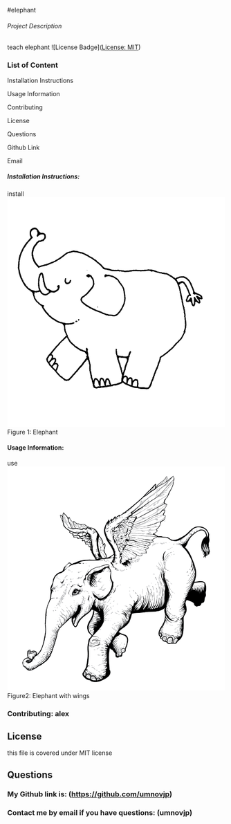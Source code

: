 
#elephant

###### Project Description

teach elephant ![License Badge]([License: MIT](https://img.shields.io/badge/License-MIT-yellow.svg))


### List of Content
    
Installation Instructions
    
Usage Information
    
Contributing
    
License
    
Questions
        
Github Link
        
Email

##### Installation Instructions: 
install
![First image](/Images/image1.jpg)
Figure 1: Elephant 

#### Usage Information: 
use
![Second image](/Images/image2.png)
Figure2: Elephant with wings

### Contributing: alex

## License

this file is covered under MIT license

## Questions
### My Github link is: (https://github.com/umnovjp)
### Contact me by email if you have questions: (umnovjp)
    